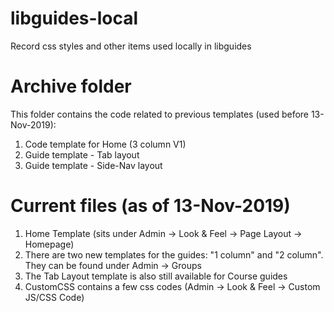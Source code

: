 # libguides-local
Record css styles and other items used locally in libguides

# Archive folder
This folder contains the code related to previous templates (used before 13-Nov-2019):
1. Code template for Home (3 column V1)
2. Guide template - Tab layout
3. Guide template - Side-Nav layout

# Current files (as of 13-Nov-2019)
1. Home Template (sits under Admin -> Look & Feel -> Page Layout -> Homepage)
2. There are two new templates for the guides: "1 column" and "2 column". They can be found under Admin -> Groups
3. The Tab Layout template is also still available for Course guides
4. CustomCSS contains a few css codes (Admin -> Look & Feel -> Custom JS/CSS Code)
